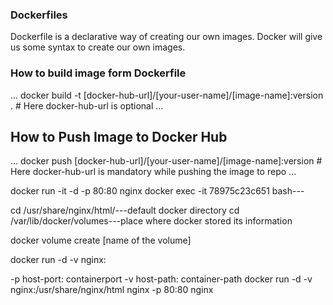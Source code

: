 ### Dockerfiles
Dockerfile is a declarative way of creating our own images. Docker will give us some syntax to create our own images.
### How to build image form Dockerfile
...
docker build -t [docker-hub-url]/[your-user-name]/[image-name]:version .  # Here docker-hub-url is optional
...
## How to Push Image to Docker Hub
...
docker push [docker-hub-url]/[your-user-name]/[image-name]:version  # Here docker-hub-url is mandatory while pushing the image to repo 
...

docker run -it -d -p 80:80 nginx
docker exec -it 78975c23c651 bash---

cd /usr/share/nginx/html/---default docker directory 
cd /var/lib/docker/volumes---place where docker stored its information

docker volume create [name of the volume]

docker run -d -v nginx:

-p host-port: containerport
-v host-path: container-path
docker run -d -v nginx:/usr/share/nginx/html nginx -p 80:80 nginx
